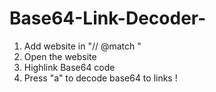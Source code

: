 # Base64-Link-Decoder-
1. Add website in "// @match "
2. Open the website
3. Highlink Base64 code
4. Press "a" to decode base64 to links !
